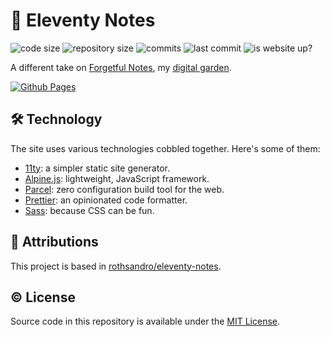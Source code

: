 # 📒 Eleventy Notes

![code size](https://img.shields.io/github/languages/code-size/semanticdata/forgetful-notes)
![repository size](https://img.shields.io/github/repo-size/semanticdata/forgetful-notes)
![commits](https://img.shields.io/github/commit-activity/t/semanticdata/forgetful-notes)
![last commit](https://img.shields.io/github/last-commit/semanticdata/forgetful-notes)
![is website up?](https://img.shields.io/website/https/forgetfulnotes.com.svg)

A different take on [Forgetful Notes](https://forgetfulnotes.com/), my [digital garden](https://forgetfulnotes.com/Digital-Garden).

[![Github Pages](https://img.shields.io/badge/github%20pages-121013?style=for-the-badge&logo=github&logoColor=white)](https://semanticdata.github.io/eleventy-notes/)
<!-- [![Vercel](https://img.shields.io/badge/vercel-%23000000.svg?style=for-the-badge&logo=vercel&logoColor=white)](https://forgetful-notes.vercel.app/) -->

## 🛠️ Technology

The site uses various technologies cobbled together. Here's some of them:

- [11ty](https://www.11ty.dev/): a simpler static site generator.
- [Alpine.js](https://alpinejs.dev/): lightweight, JavaScript framework.
- [Parcel](https://parceljs.org/): zero configuration build tool for the web.
- [Prettier](https://github.com/prettier/prettier): an opinionated code formatter.
- [Sass](https://github.com/sass/sass): because CSS can be fun.
<!-- - [Husky](https://github.com/typicode/husky): Git hooks manager. -->

## 💜 Attributions

This project is based in [rothsandro/eleventy-notes](https://github.com/rothsandro/eleventy-notes).

## © License

Source code in this repository is available under the [MIT License](LICENSE).

